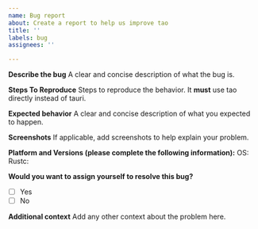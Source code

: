 ```yaml
---
name: Bug report
about: Create a report to help us improve tao
title: ''
labels: bug
assignees: ''

---
```


**Describe the bug**
A clear and concise description of what the bug is.

**Steps To Reproduce**
Steps to reproduce the behavior. It **must** use tao directly instead of tauri.

**Expected behavior**
A clear and concise description of what you expected to happen.

**Screenshots**
If applicable, add screenshots to help explain your problem.

**Platform and Versions (please complete the following information):**
OS:
Rustc:

**Would you want to assign yourself to resolve this bug?**
- [ ] Yes
- [ ] No

**Additional context**
Add any other context about the problem here.

